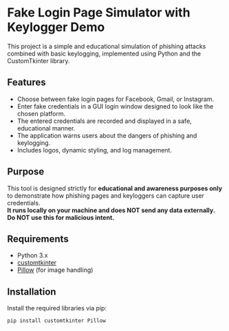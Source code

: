 # Fake Login Page Simulator with Keylogger Demo

This project is a simple and educational simulation of phishing attacks combined with basic keylogging, implemented using Python and the CustomTkinter library.

## Features

- Choose between fake login pages for Facebook, Gmail, or Instagram.
- Enter fake credentials in a GUI login window designed to look like the chosen platform.
- The entered credentials are recorded and displayed in a safe, educational manner.
- The application warns users about the dangers of phishing and keylogging.
- Includes logos, dynamic styling, and log management.

## Purpose

This tool is designed strictly for **educational and awareness purposes only** to demonstrate how phishing pages and keyloggers can capture user credentials.  
**It runs locally on your machine and does NOT send any data externally.**  
**Do NOT use this for malicious intent.**

## Requirements

- Python 3.x
- [customtkinter](https://pypi.org/project/customtkinter/)
- [Pillow](https://pypi.org/project/Pillow/) (for image handling)

## Installation

Install the required libraries via pip:

```bash
pip install customtkinter Pillow


